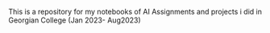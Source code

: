 This is a repository for my notebooks of AI Assignments and projects i did in Georgian College (Jan 2023- Aug2023)
